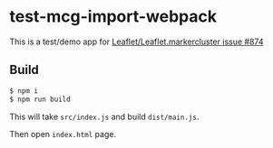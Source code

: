 # test-mcg-import-webpack

This is a test/demo app for [Leaflet/Leaflet.markercluster issue #874](https://github.com/Leaflet/Leaflet.markercluster/issues/874)


## Build

```bash
$ npm i
$ npm run build
```
This will take `src/index.js` and build `dist/main.js`.

Then open `index.html` page.
